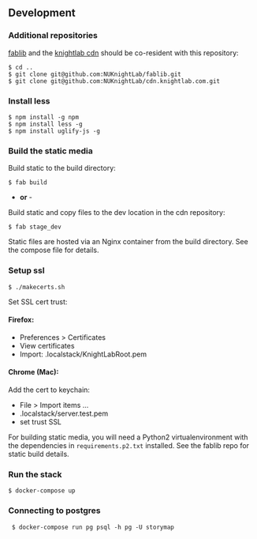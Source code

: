 

## Development


### Additional repositories

[fablib](https://github.com/NUKnightLab/fablib) and the
[knightlab cdn](https://github.com/NUKnightLab/cdn.knightlab.com) should be
co-resident with this repository:

```
$ cd ..
$ git clone git@github.com:NUKnightLab/fablib.git
$ git clone git@github.com:NUKnightLab/cdn.knightlab.com.git
```

### Install less

```
$ npm install -g npm
$ npm install less -g
$ npm install uglify-js -g 
```

### Build the static media

Build static to the build directory:

```
$ fab build
```

- **or** -

Build static and copy files to the dev location in the cdn repository:

```
$ fab stage_dev
```

Static files are hosted via an Nginx container from the build directory. See
the compose file for details.

### Setup ssl

```
$ ./makecerts.sh
```

Set SSL cert trust:

#### Firefox:

 * Preferences > Certificates
 * View certificates
 * Import: .localstack/KnightLabRoot.pem

#### Chrome (Mac):

Add the cert to keychain:

 * File > Import items ...
 * .localstack/server.test.pem
 * set trust SSL


For building static media, you will need a Python2 virtualenvironment with the
dependencies in `requirements.p2.txt` installed. See the fablib repo for static
build details.

### Run the stack

```
$ docker-compose up
```

### Connecting to postgres

```
 $ docker-compose run pg psql -h pg -U storymap
```
